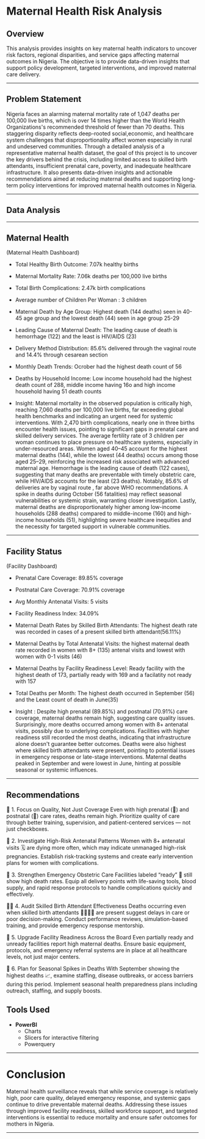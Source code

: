 # Maternal Health Risk Analysis

## Overview
This analysis provides insights on key maternal health indicators to uncover risk factors, regional disparities, and service gaps affecting maternal outcomes in Nigeria. The objective is to provide data-driven insights that support policy development, targeted interventions, and improved maternal care delivery.

---

## Problem Statement
Nigeria faces an alarming maternal mortality rate of 1,047 deaths per 100,000 live births, which is over 14 times higher than the World Health Organizations's recommended threshold of fewer than 70 deaths. This staggering disparity reflects deep-rooted social,economic, and healthcare system challenges that disproportionality affect women especially in rural and undeserved communities.
Through a detailed analysis of a representative maternal health dataset, the goal of this project is to uncover the key drivers behind the crisis, including limited access to skilled birth attendants, insufficient prenatal care, poverty, and inadequate healthcare infrastructure. It also presents data-driven insights and actionable recommendations aimed at reducing maternal deaths and supporting long-term policy interventions for improved maternal health outcomes in Nigeria.

---

## Data Analysis

---

## Maternal Health
(Maternal Health Dashboard)
 - Total Healthy Birth Outcome: 7.07k healthy births
 - Maternal Mortality Rate: 7.06k deaths per 100,000 live births
 - Total Birth Complications: 2.47k birth complications 
 - Average number of Children Per Woman : 3 children 
 - Maternal Death by Age Group: Highest death (144 deaths) seen in 40-45 age group and the lowest death (44) seen in age group 25-29
 - Leading Cause of Maternal Death: The leading cause of death is hemorrhage (122) and the least is HIV/AIDS (23)
 - Delivery Method Distribution: 85.6% delivered through the vaginal route and 14.4% through cesarean section 
 - Monthly Death Trends: Ocrober had the highest death count of 56
 - Deaths by Household Income: Low income household had the highest death count of 288, middle income having 16o and high income household having 51 death counts

 - Insight: Maternal mortality in the observed population is critically high, reaching 7,060 deaths per 100,000 live births, far exceeding global health benchmarks and indicating an urgent need for systemic interventions. With 2,470 birth complications, nearly one in three births encounter health issues, pointing to significant gaps in prenatal care and skilled delivery services. The average fertility rate of 3 children per woman continues to place pressure on healthcare systems, especially in under-resourced areas. Women aged 40–45 account for the highest maternal deaths (144), while the lowest (44 deaths) occurs among those aged 25–29, reinforcing the increased risk associated with advanced maternal age. Hemorrhage is the leading cause of death (122 cases), suggesting that many deaths are preventable with timely obstetric care, while HIV/AIDS accounts for the least (23 deaths). Notably, 85.6% of deliveries are by vaginal route , far above WHO recommendations. A spike in deaths during October (56 fatalities) may reflect seasonal vulnerabilities or systemic strain, warranting closer investigation. Lastly, maternal deaths are disproportionately higher among low-income households (288 deaths) compared to middle-income (160) and high-income households (51), highlighting severe healthcare inequities and the necessity for targeted support in vulnerable communities.

---

## Facility Status
(Facility Dashboard)
- Prenatal Care Coverage: 89.85% coverage
- Postnatal Care Coverage: 70.91% coverage
- Avg Monthly Antenatal Visits: 5 visits
- Facility Readiness Index: 34.09%
- Maternal Death Rates by Skilled Birth Attendants: The highest death rate was recorded in cases of a present skilled birth attendant(56.11%)
- Maternal Deaths by Total Antenatal Visits: the highest maternal death rate recorded in women with 8+ (135) antenal visits and lowest with women with 0-1 visits (46)
- Maternal Deaths by Facility Readiness Level: Ready facility with the highest death of 173, partially ready with 169 and a facilatity not ready with 157
- Total Deaths per Month: The highest death occurred in September (56) and the Least count of death in June(35)
  
- Insight : Despite high prenatal (89.85%) and postnatal (70.91%) care coverage, maternal deaths remain high, suggesting care quality issues. Surprisingly, more deaths occurred among women with 8+ antenatal visits, possibly due to underlying complications. Facilities with higher readiness still recorded the most deaths, indicating that infrastructure alone doesn't guarantee better outcomes. Deaths were also highest where skilled birth attendants were present, pointing to potential issues in emergency response or late-stage interventions. Maternal deaths peaked in September and were lowest in June, hinting at possible seasonal or systemic influences.

---

## Recommendations 

🏥 1. Focus on Quality, Not Just Coverage
Even with high prenatal (👶) and postnatal (🤱) care rates, deaths remain high. Prioritize quality of care through better training, supervision, and patient-centered services — not just checkboxes.

🔎 2. Investigate High-Risk Antenatal Patterns
Women with 8+ antenatal visits 🗓️ are dying more often, which may indicate unmanaged high-risk pregnancies. Establish risk-tracking systems and create early intervention plans for women with complications.

🚨 3. Strengthen Emergency Obstetric Care
Facilities labeled “ready” 🏥 still show high death rates. Equip all delivery points with life-saving tools, blood supply, and rapid response protocols to handle complications quickly and effectively.

👩‍⚕️ 4. Audit Skilled Birth Attendant Effectiveness
Deaths occurring even when skilled birth attendants 👩‍⚕️👨‍⚕️ are present suggest delays in care or poor decision-making. Conduct performance reviews, simulation-based training, and provide emergency response mentorship.

🧰 5. Upgrade Facility Readiness Across the Board
Even partially ready and unready facilities report high maternal deaths. Ensure basic equipment, protocols, and emergency referral systems are in place at all healthcare levels, not just major centers.

📅 6. Plan for Seasonal Spikes in Deaths
With September showing the highest deaths 📈, examine staffing, disease outbreaks, or access barriers during this period. Implement seasonal health preparedness plans including outreach, staffing, and supply boosts.

## Tools Used

- **PowerBI**
  - Charts  
  - Slicers for interactive filtering  
  - Powerquery

---

# Conclusion
Maternal health surveillance reveals that while service coverage is relatively high, poor care quality, delayed emergency response, and systemic gaps continue to drive preventable maternal deaths. Addressing these issues through improved facility readiness, skilled workforce support, and targeted interventions is essential to reduce mortality and ensure safer outcomes for mothers in Nigeria.

---
